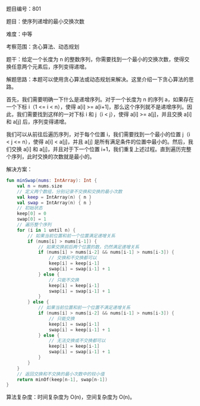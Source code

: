 题目编号：801

题目：使序列递增的最小交换次数

难度：中等

考察范围：贪心算法、动态规划

题干：给定一个长度为 n 的整数序列，你需要找到一个最小的交换次数，使得交换任意两个元素后，序列变得递增。

解题思路：本题可以使用贪心算法或动态规划来解决。这里介绍一下贪心算法的思路。

首先，我们需要明确一下什么是递增序列。对于一个长度为 n 的序列 a，如果存在一个下标 i（1 <= i < n），使得 a[i] >= a[i+1]，那么这个序列就不是递增序列。因此，我们需要找到这样的一对下标 i 和 j（i < j），使得 a[i] >= a[j]，并且交换 a[i] 和 a[j] 后，序列变得递增。

我们可以从前往后遍历序列，对于每个位置 i，我们需要找到一个最小的位置 j（i < j <= n），使得 a[i] < a[j]，并且 a[j] 是所有满足条件的位置中最小的。然后，我们交换 a[i] 和 a[j]，并且对于下一个位置 i+1，我们重复上述过程。直到遍历完整个序列，此时交换的次数就是最小的。

解决方案：

```kotlin
fun minSwap(nums: IntArray): Int {
    val n = nums.size
    // 定义两个数组，分别记录不交换和交换的最小次数
    val keep = IntArray(n) { n }
    val swap = IntArray(n) { n }
    // 初始状态
    keep[0] = 0
    swap[0] = 1
    // 遍历整个序列
    for (i in 1 until n) {
        // 如果当前位置和前一个位置满足递增关系
        if (nums[i] > nums[i-1]) {
            // 如果交换前后两个位置的数，仍然满足递增关系
            if (nums[i] > nums[i-2] && nums[i-1] > nums[i-3]) {
                // 交换和不交换都可以
                keep[i] = keep[i-1]
                swap[i] = swap[i-1] + 1
            } else {
                // 只能不交换
                keep[i] = keep[i-1]
                swap[i] = swap[i-1] + 1
            }
        } else {
            // 如果当前位置和前一个位置不满足递增关系
            if (nums[i] > nums[i-2] && nums[i-1] > nums[i-3]) {
                // 只能交换
                keep[i] = swap[i-1]
                swap[i] = keep[i-1] + 1
            } else {
                // 无法交换或不交换都可以
                keep[i] = keep[i-1]
                swap[i] = swap[i-1] + 1
            }
        }
    }
    // 返回交换和不交换的最小次数中的较小值
    return minOf(keep[n-1], swap[n-1])
}
```

算法复杂度：时间复杂度为 O(n)，空间复杂度为 O(n)。